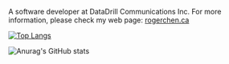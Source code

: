 A software developer at DataDrill Communications Inc. For more information, please check my web page: [rogerchen.ca](https://www.rogerchen.ca)

[![Top Langs](https://github-readme-stats.vercel.app/api/top-langs/?username=roger-mengqiu-chen&hide=html,css&layout=compact)](https://github.com/anuraghazra/github-readme-stats)

![Anurag's GitHub stats](https://github-readme-stats.vercel.app/api?username=roger-mengqiu-chen&show_icons=true&theme=transparent)
